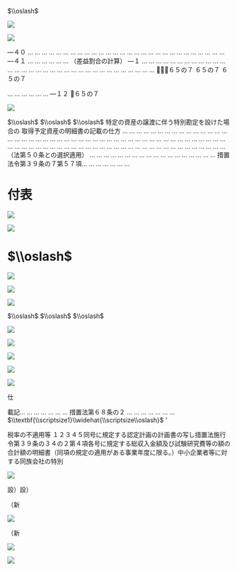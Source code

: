 $\\oslash$

![](https://www.nta.go.jp/tmp/06a9ad2c-1d7b-4d77-ad3c-a7f59dafbba9/images/3917266aa3cf4edad781a89a1f259dc077a4af8479e259662881df0cbd3a3842.jpg)

![](https://www.nta.go.jp/tmp/06a9ad2c-1d7b-4d77-ad3c-a7f59dafbba9/images/e23bdac1084890919a774c53f2b0fd8feacf12b89c1a10d0b65202d25471e342.jpg)

―４０ … … … … … … … … … … … … … … … … … … … … … … … … … … … … ―４１ … … … … … … （差益割合の計算） ―１ … … … … … … … … … … … … … … … … … … … … … … … … … … … … … … … … … ６５の７ ６５の７ ６５の７

… … … … … … ―１２ ６５の７

![](https://www.nta.go.jp/tmp/06a9ad2c-1d7b-4d77-ad3c-a7f59dafbba9/images/f8a01f85cc7203b3bd96e600411ddd5ed1725682ea23d46b497f0e7c554a4eec.jpg)

$\\oslash$ $\\oslash$ $\\oslash$ 特定の資産の譲渡に伴う特別勘定を設けた場合の 取得予定資産の明細書の記載の仕方 … … … … … … … … … … … … … … … … … … … … … … … … … … … … … … … … … … … … … … … … … … … … … … … … … … … … … … … … … … … … … … … … … … … … … … … … … … … … … （法第５０条との選択適用） … … … … … … … … … … … … … … … … … … 措置法令第３９条の７第５７項… … … … … … …

# 付表

![](https://www.nta.go.jp/tmp/06a9ad2c-1d7b-4d77-ad3c-a7f59dafbba9/images/6b7dace2e43b095aec08f3930a23583f3302077d4a4eeb05f81fff7863208b83.jpg)

![](https://www.nta.go.jp/tmp/06a9ad2c-1d7b-4d77-ad3c-a7f59dafbba9/images/e08026a60e7ca511b79deefa2f2627eb9833256fe4eff8b6f52098c81b168bf5.jpg)

# $\\oslash$

![](https://www.nta.go.jp/tmp/06a9ad2c-1d7b-4d77-ad3c-a7f59dafbba9/images/bcf6b530032088319d478d177bf8eac53b4bbf9823b941d3ebacf739e7e98157.jpg)

![](https://www.nta.go.jp/tmp/06a9ad2c-1d7b-4d77-ad3c-a7f59dafbba9/images/6e0d5e59b388ada8bc12f22bd257800e522a2098c84e8c1ccc7beee2bbbd0493.jpg)

![](https://www.nta.go.jp/tmp/06a9ad2c-1d7b-4d77-ad3c-a7f59dafbba9/images/facf8313e8132c79f324f154089a499d03ca53875f8b37e1b291f665cfdd0c8a.jpg)

$\\oslash$ $\\oslash$ $\\oslash$

![](https://www.nta.go.jp/tmp/06a9ad2c-1d7b-4d77-ad3c-a7f59dafbba9/images/f80672fc11765a6b49483944aa682ba076c82bfcaf6c83d68a3b1ca261ec43a4.jpg)

![](https://www.nta.go.jp/tmp/06a9ad2c-1d7b-4d77-ad3c-a7f59dafbba9/images/66aa6166529b95c24cddd783804294cce791ca677e7d2165b8595136d02928a1.jpg)

![](https://www.nta.go.jp/tmp/06a9ad2c-1d7b-4d77-ad3c-a7f59dafbba9/images/9b41d2c9d6d254529db0db0cbc6444483b36f7420afa6ce31f667db5af9e3b71.jpg)

![](https://www.nta.go.jp/tmp/06a9ad2c-1d7b-4d77-ad3c-a7f59dafbba9/images/a66011075d9923be0f74d2f5e85e8b83e9b20c4be3ab1945646870bfc1bac2be.jpg)

![](https://www.nta.go.jp/tmp/06a9ad2c-1d7b-4d77-ad3c-a7f59dafbba9/images/40748ef23f75cea47c05b30a71a5a87e3689b3caa362b86a15294d297cb98dbd.jpg)

仕

載記… … … … … … … 措置法第６８条の２ … … … … … … … $\\textbf{\\scriptsize1}\\widehat{\\scriptsize\\oslash}$ '

税率の不適用等 １２３４５同号に規定する認定計画の計画書の写し措置法施行令第３９条の３４の２第４項各号に規定する総収入金額及び試験研究費等の額の合計額の明細書（同項の規定の適用がある事業年度に限る。）中小企業者等に対する同族会社の特別

![](https://www.nta.go.jp/tmp/06a9ad2c-1d7b-4d77-ad3c-a7f59dafbba9/images/8cb1b9ac4ccdd3e121bbcf05804b4394825f0cf4df782f37b7721b6c7cd22854.jpg)

設）設）

（新

![](https://www.nta.go.jp/tmp/06a9ad2c-1d7b-4d77-ad3c-a7f59dafbba9/images/0010cc5fbe6cc3e15befc43fc121b8f29d7e83678ccd19a4c32af9451c6acf4a.jpg)

（新

![](https://www.nta.go.jp/tmp/06a9ad2c-1d7b-4d77-ad3c-a7f59dafbba9/images/31c50f371f9ac7f02fe9e8a3e493080743e5d477eb076025ad3099e75956a3d0.jpg)

![](https://www.nta.go.jp/tmp/06a9ad2c-1d7b-4d77-ad3c-a7f59dafbba9/images/1eb88f7ca2b2dcd6f6a67c7ab8e33588f85409bbac3522113851fc407917fc87.jpg)